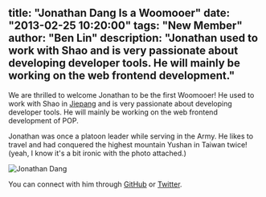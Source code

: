title: "Jonathan Dang Is a Woomooer"
date: "2013-02-25 10:20:00"
tags: "New Member"
author: "Ben Lin"
description: "Jonathan used to work with Shao and is very passionate about developing developer tools. He will mainly be working on the web frontend development."
---

We are thrilled to welcome Jonathan to be the first Woomooer! He used to work with Shao in [Jiepang](jiepang.com) and is very passionate about developing developer tools. He will mainly be working on the web frontend development of POP.

Jonathan was once a platoon leader while serving in the Army. He likes to travel and had conquered the highest mountain Yushan in Taiwan twice! (yeah, I know it's a bit ironic with the photo attached.)

![Jonathan Dang](/img/profile/jonathan-dang.png)

You can connect with him through [GitHub](https://github.com/jonakyd) or [Twitter](https://twitter.com/jonakyd).
